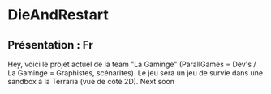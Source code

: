 # DieAndRestart
## Présentation : Fr
Hey, voici le projet actuel de la team "La Gaminge" (ParallGames = Dev's / La Gaminge = Graphistes, scénarites).
Le jeu sera un jeu de survie dans une sandbox à la Terraria (vue de côté 2D).
Next soon
